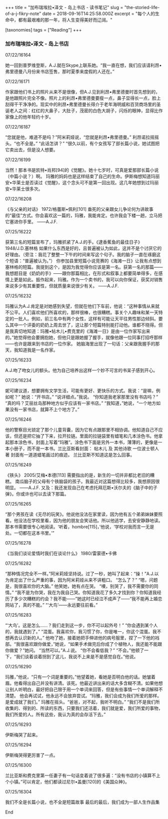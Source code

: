 +++
title = "加布瑞埃拉•泽文 - 岛上书店 - 读书笔记"
slug = "the-storied-life-of-a-j-fikry-note"
date = 2018-09-16T14:25:58.000Z
excerpt = "每个人的生命中，都有最艰难的那一年，将人生变得美好而辽阔。"

[taxonomies]
tags = ["Reading"]
+++

### 加布瑞埃拉•泽文 - 岛上书店

07/22/16164

她一回到普罗维登斯，A.J.就在Skype上联系她。“我一直在想，我们应该请利昂•弗里德曼八月份来书店签售，那时夏季来度假的人还在。”

07/22/16171

作家跟他们书上的照片从来不是很像，但A.J.见到利昂•弗里德曼时首先想到的，是他跟照片完全不像。照片上的利昂•弗里德曼要瘦一点，鼻子显得长一点，脸上刮得干干净净的。现实中的利昂•弗里德曼长得介于老年海明威和百货商场里的圣诞老人之间：红红的大鼻子，大肚子，茂密的白色大胡子，闪烁的眼神，显得比作家像上的他年轻约十岁。

07/22/16187

“您就是他，难道不是吗？”阿米莉娅说，“您就是利昂•弗里德曼。” 利昂诺拉摇摇头。“也不全是。” “此话怎讲？” “很久以前，有个女孩写了部长篇小说，她试图把它卖出去，但是没人想要。

07/22/16199

当然！那本书是凯特•肖邦[94]的《觉醒》。她十七岁时，可真是爱那部长篇小说（中篇小说？）啊。 玛雅的妈妈也是这样结束了自己的生命。伊斯梅想知道玛丽安•华莱士是否读过《觉醒》，这个念头可不是第一回出现。这几年她想到过玛丽安•华莱士很多次。

07/22/16208

《与父亲的对话》 1972/格蕾斯•佩利[101] 垂死的父亲跟女儿争论何为讲故事的“最佳”方式。你会喜欢这一篇的，玛雅，我能肯定。也许我会下楼一趟，立马把它塞进你手里。 ——A.J.F.

07/25/16222

获第三名的短篇宣布了，玛雅抓紧了A.J.的手。《逮香蕉鱼的最佳日子》 1948/J.D.塞林格 如果什么东西是好的，且普遍被认为如此，这并不是个讨厌它的好理由。（旁注：我花了整整一下午的时间来写这个句子。我的脑子一直在琢磨这个短语：“普遍被认为。”） 你参加县里短篇小说竞赛的《海滩一日》让我有点想到塞林格的短篇。我提到这个，是因为我觉得你应该是第一名。获第一名的那篇——我想题目是《奶奶的手》——跟你那篇相比，在形式和叙事上都要简单得多，在感情上更是如此。振作起来，玛雅。作为一个卖书的，我可以向你保证，获奖对销售来说多少有其重要性，但就质量来说很少有关。 ——A.J.F.

07/25/16232

玛雅认为A.J.肯定是对她感到失望，但就在他们下车前，他说：“这种事情从来就不公平。人们喜欢他们所喜欢的，那样很棒，也很糟糕。事关个人趣味和某一天特定的一批人。例如，前三名中有两个女性，这样有可能让天平往男性那边倾斜。要么其中一个评委的奶奶上周去世了，这让那个短篇特别能打动他。谁都不晓得。但是我真切地知道：玛雅•帖木儿•费克里的《海滩一日》是由一位作家写出来的。”她觉得他会要拥抱她，但他只是跟她握了握手，就像他跟一位同事打招呼那样——也许是跟来到书店的一位作家。 她脑海里出现了一句话：父亲跟我握手的那天，我知道我是一名作家。

07/25/16233

A.J.吻了吻女儿的额头。他为自己培养出这样一个妙不可言的书呆子感到开心。

07/25/16234

妮可建议道，想要拥有文学生活，可能有更好、更快乐的方式。我说：“是嘛，例如呢？” 她说：“开书店。” “说详细点。”我说。 “你知道我老家那里没有书店吗？” “真的吗？艾丽丝岛那种地方似乎应该有一家书店。” “我知道，”她说，“一个地方如果没有一家书店，就算不上个地方了。”

07/25/16246

他的警察目光锁定了那个儿童背囊，因为它有点跟那里不相协调。他知道自己不应该，但还是把它抽了下来，拉开拉链。里面的拉链袋里有蜡笔和几本涂色书。他拿起那本涂色书，封面上写着“玛雅”。涂色书下面是另外一本书，薄薄的，更像是一本小册子，而不是一本书。兰比亚斯看封面： 帖木儿 及 其他诗歌 一位波士顿人 著 封面有一道道蜡笔画过的痕迹。 兰比亚斯不知道这是怎么回事。

07/25/16249

《铁头》 2005/艾梅•本德[113] 需要指出的是，新生的一切并非都比老旧的糟糕。 南瓜脑子的父母有个铁脑袋的孩子。我最近对这篇想得比较多，我想原因很明显。 ——A.J.F. 又及：我还发现自己在考虑托拜厄斯•沃尔夫的《脑子中的子弹》。你或许也可以去读下那篇。

07/25/16265

“那个男孩在读《无尽的玩笑》。他说他没法在家里读，因为他有五个弟弟妹妹要照看。他没法在学校里看，因为他的朋友会笑话他。所以他逃学，去安安静静地读。那本书需要很专心地阅读。‘听着，hombre[115]，’他说，‘学校对我而言一无是处。一切都在这本书里。’”

07/25/16278

《当我们谈论爱情时我们在谈论什么》 1980/雷蒙德•卡佛

07/25/16282

“那种情况完全不一样。”阿米莉娅坚持说。过了一秒，她叫了起来：“操！”A.J.以为肯定出了什么严重的事，因为阿米莉娅从来不讲粗口。 “怎么了？” “嗯，问题是，我很喜欢你的大脑。” 他笑她，她有点在哭。 “噢，别哭了，我不需要你的同情。” “我不是为你哭，我在为我自己哭。你知道我花了多久才找到你？你知道我经历了多少次糟糕的约会？我不能——”她这时已经泣不成声了——“我不能再上婚恋网站了，真的不能。” “‘大鸟’——永远要往前看。”

07/25/16283

“‘大鸟’。这是怎么……？我们走到这一步，你不可以起外号！” “你会遇到某个人的，我就遇到了。” “混蛋。我喜欢你，我习惯了你，你是唯一，你这个混蛋。我不想再去认识新的人。” 他吻了她，接着她把手伸进他的病号服里，捏了一下他的裆部。“我很喜欢跟你做爱，”她说，“如果手术做完后你成了个植物人，我还能不能跟你做爱？”她问。 “当然可以。”A.J.说。 “你不会看低我？” “不会。”他顿了一下，“我们谈着谈着拐到了这儿，我说不上来是不是感觉自在。”他说。

07/25/16290

玛雅，”他说，“只有一个词是重要的。”他望着她，看她是否明白他的话。她皱着眉。他看得出自己并没有讲清。该死。他最近讲出来的话大多含糊不清。如果他想让别人听明白，最好把自己限于用一个单词来回答，但是有些事情一个单词解释不清楚。 他会再试试，他永远不会放弃尝试。“玛雅，我们会成为我们所爱的那样。是爱成就了我们。” 玛雅在摇头。“爸爸，对不起，我听不明白。” “我们不是我们所收集的、得到的、所读的东西，只要我们还活着，我们就是爱，我们所爱的事物，我们所爱的人。所有这些，我认为真的会存活下去。”

07/25/16293

伊斯梅哭了起来。

07/25/16294

伊斯梅哭得更厉害了一点。

07/25/16300

兰比亚斯和费克里第一任妻子有一句话变着说了很多遍：“没有书店的小镇算不上个小镇。”可以肯定，他们都读过尼尔•盖曼[120]的《美国众神》。

07/25/16304

我们不全是长篇小说，也不全是短篇故事 最后的最后，我们成为一部人生作品集

End
